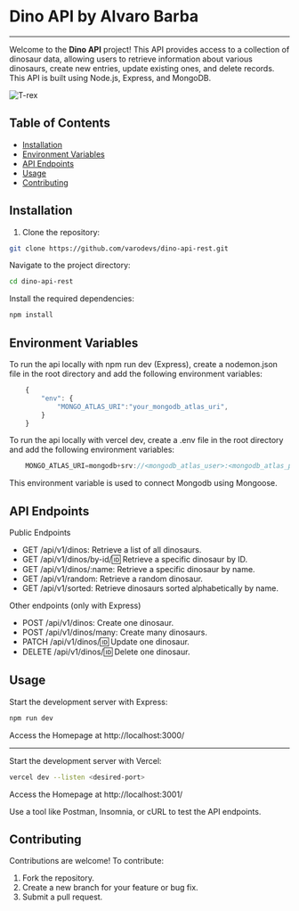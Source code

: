 # Dino API by Alvaro Barba
---

Welcome to the **Dino API** project! This API provides access to a collection of dinosaur data, allowing users to retrieve information about various dinosaurs, create new entries, update existing ones, and delete records. This API is built using Node.js, Express, and MongoDB.

![T-rex](https://dinosaurland.es/wp-content/uploads/elementor/thumbs/27-Tyrannosaurus-qm421igre950ile329ckf4p99w3nj370rbkeuspb7k.jpeg)

## Table of Contents

- [Installation](#installation)
- [Environment Variables](#environment-variables)
- [API Endpoints](#api-endpoints)
- [Usage](#usage)
- [Contributing](#contributing)

## Installation

1. Clone the repository:
```bash
git clone https://github.com/varodevs/dino-api-rest.git
```

Navigate to the project directory:
```bash
cd dino-api-rest
```

Install the required dependencies:
```bash
npm install
```

## Environment Variables

To run the api locally with npm run dev (Express), create a nodemon.json file in the root directory and add the following environment variables:

```javascript
    {
        "env": {
            "MONGO_ATLAS_URI":"your_mongodb_atlas_uri",
        }
    }
```
To run the api locally with vercel dev, create a .env file in the root directory and add the following environment variables:

```javascript
    MONGO_ATLAS_URI=mongodb+srv://<mongodb_atlas_user>:<mongodb_atlas_password>@<mongodb_atlas_cluster>/?retryWrites=true&w=majority&appName=<mongodb_atlas_database>
```

This environment variable is used to connect Mongodb using Mongoose.

## API Endpoints

Public Endpoints

- GET /api/v1/dinos: Retrieve a list of all dinosaurs.
- GET /api/v1/dinos/by-id/:id: Retrieve a specific dinosaur by ID.
- GET /api/v1/dinos/:name: Retrieve a specific dinosaur by name.
- GET /api/v1/random: Retrieve a random dinosaur.
- GET /api/v1/sorted: Retrieve dinosaurs sorted alphabetically by name.

Other endpoints (only with Express)

- POST /api/v1/dinos: Create one dinosaur.
- POST /api/v1/dinos/many: Create many dinosaurs.
- PATCH /api/v1/dinos/:id: Update one dinosaur.
- DELETE /api/v1/dinos/:id: Delete one dinosaur.

## Usage

Start the development server with Express:
```bash
npm run dev
```
Access the Homepage at http://localhost:3000/

---

Start the development server with Vercel:
```bash
vercel dev --listen <desired-port>
```
Access the Homepage at http://localhost:3001/

Use a tool like Postman, Insomnia, or cURL to test the API endpoints.

## Contributing

Contributions are welcome! To contribute:

1. Fork the repository.
2. Create a new branch for your feature or bug fix.
3. Submit a pull request.